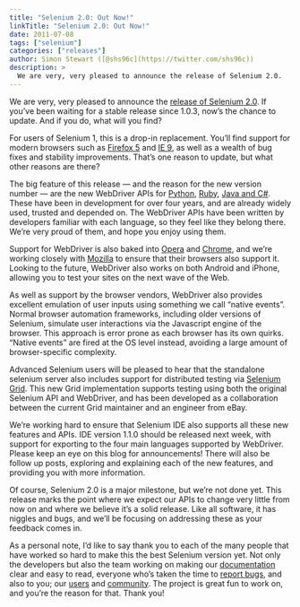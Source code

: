 ```yaml
---
title: "Selenium 2.0: Out Now!"
linkTitle: "Selenium 2.0: Out Now!"
date: 2011-07-08
tags: ["selenium"]
categories: ["releases"]
author: Simon Stewart ([@shs96c](https://twitter.com/shs96c))
description: >
  We are very, very pleased to announce the release of Selenium 2.0.
---
```



We are very, very pleased to announce the [release of Selenium 2.0](http://seleniumhq.org/download/). If you’ve been waiting for a stable release since 1.0.3, now’s the chance to update. And if you do, what will you find?

For users of Selenium 1, this is a drop-in replacement. You’ll find support for modern browsers such as [Firefox 5](http://www.mozilla.com/en-US/firefox/new/) and [IE 9](http://windows.microsoft.com/en-GB/internet-explorer/products/ie/home), as well as a wealth of bug fixes and stability improvements.  That’s one reason to update, but what other reasons are there?

The big feature of this release — and the reason for the new version number — are the new WebDriver APIs for [Python](http://pypi.python.org/pypi/selenium), [Ruby](http://rubygems.org/gems/selenium-webdriver), [Java and C#](http://code.google.com/p/selenium/downloads/list). These have been in development for over four years, and are already widely used, trusted and depended on. The WebDriver APIs have been written by developers familiar with each language, so they feel like they belong there. We’re very proud of them, and hope you enjoy using them.

Support for WebDriver is also baked into [Opera](http://www.opera.com/) and [Chrome](http://www.google.com/chrome), and we’re working closely with [Mozilla](http://www.mozilla.org/) to ensure that their browsers also support it. Looking to the future, WebDriver also works on both Android and iPhone, allowing you to test your sites on the next wave of the Web.

As well as support by the browser vendors, WebDriver also provides excellent emulation of user inputs using something we call “native events”. Normal browser automation frameworks, including older versions of Selenium, simulate user interactions via the Javascript engine of the browser. This approach is error prone as each browser has its own quirks. “Native events” are fired at the OS level instead, avoiding a large amount of browser-specific complexity.

Advanced Selenium users will be pleased to hear that the standalone selenium server also includes support for distributed testing via [Selenium Grid](http://code.google.com/p/selenium/wiki/Grid2). This new Grid implementation supports testing using both the original Selenium API and WebDriver, and has been developed as a collaboration between the current Grid maintainer and an engineer from eBay.

We’re working hard to ensure that Selenium IDE also supports all these new features and APIs. IDE version 1.1.0 should be released next week, with support for exporting to the four main languages supported by WebDriver. Please keep an eye on this blog for announcements! There will also be follow up posts, exploring and explaining each of the new features, and providing you with more information.

Of course, Selenium 2.0 is a major milestone, but we’re not done yet. This release marks the point where we expect our APIs to change very little from now on and where we believe it’s a solid release. Like all software, it has niggles and bugs, and we’ll be focusing on addressing these as your feedback comes in.

As a personal note, I’d like to say thank you to each of the many people that have worked so hard to make this the best Selenium version yet. Not only the developers but also the team working on making our [documentation](http://seleniumhq.org/docs/) clear and easy to read, everyone who’s taken the time to [report bugs](http://code.google.com/p/selenium/issues/list), and also to you; our [users](https://groups.google.com/group/webdriver) and [community](https://groups.google.com/group/selenium-users). The project is great fun to work on, and you’re the reason for that. Thank you!